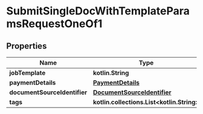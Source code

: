 
# SubmitSingleDocWithTemplateParamsRequestOneOf1

## Properties
| Name | Type | Description | Notes |
| ------------ | ------------- | ------------- | ------------- |
| **jobTemplate** | **kotlin.String** |  |  |
| **paymentDetails** | [**PaymentDetails**](PaymentDetails.md) |  |  |
| **documentSourceIdentifier** | [**DocumentSourceIdentifier**](DocumentSourceIdentifier.md) |  |  |
| **tags** | **kotlin.collections.List&lt;kotlin.String&gt;** |  |  [optional] |



